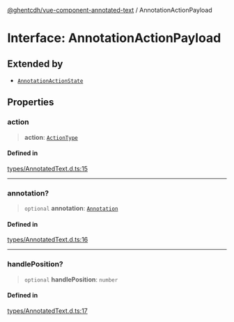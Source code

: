 [@ghentcdh/vue-component-annotated-text](../globals.md) / AnnotationActionPayload

# Interface: AnnotationActionPayload

## Extended by

- [`AnnotationActionState`](AnnotationActionState.md)

## Properties

### action

> **action**: [`ActionType`](../type-aliases/ActionType.md)

#### Defined in

[types/AnnotatedText.d.ts:15](https://github.com/GhentCDH/vue_component_annotated_text/blob/f198e0a4e27a9a158506503be2182fda5bbd00a1/src/types/AnnotatedText.d.ts#L15)

***

### annotation?

> `optional` **annotation**: [`Annotation`](../type-aliases/Annotation.md)

#### Defined in

[types/AnnotatedText.d.ts:16](https://github.com/GhentCDH/vue_component_annotated_text/blob/f198e0a4e27a9a158506503be2182fda5bbd00a1/src/types/AnnotatedText.d.ts#L16)

***

### handlePosition?

> `optional` **handlePosition**: `number`

#### Defined in

[types/AnnotatedText.d.ts:17](https://github.com/GhentCDH/vue_component_annotated_text/blob/f198e0a4e27a9a158506503be2182fda5bbd00a1/src/types/AnnotatedText.d.ts#L17)
